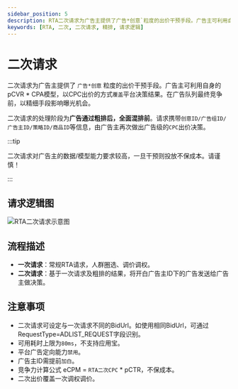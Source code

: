 ```yaml
---
sidebar_position: 5
description: RTA二次请求为广告主提供了广告*创意`粒度的出价干预手段。广告主可利用自身的pCVR * CPA模型，以CPC出价的方式改写平台决策结果。在广告队列最终竞争前，以精细手段影响曝光机会。
keywords: [RTA, 二次, 二次请求, 精排, 请求逻辑]
---
```


# 二次请求

二次请求为广告主提供了 `广告*创意` 粒度的出价干预手段。广告主可利用自身的pCVR * CPA模型，以CPC出价的方式`覆盖`平台决策结果。在广告队列最终竞争前，以精细手段影响曝光机会。

二次请求的处理阶段为**广告通过粗排后，全面混排前**。请求携带`创意ID/广告组ID/广告主ID/策略ID/商品ID`等信息，由广告主再次做出广告级的`CPC`出价决策。

:::tip

二次请求对广告主的数据/模型能力要求较高，一旦干预则投放不保成本。请谨慎！

:::

## 请求逻辑图
![RTA二次请求示意图](/img/rta2.png)

## 流程描述

* **一次请求**：常规RTA请求，人群圈选、调价调权。
* **二次请求**：基于一次请求及粗排的结果，将开白广告主ID下的广告发送给广告主做决策。

## 注意事项
* 二次请求可设定与一次请求不同的BidUrl。如使用相同BidUrl，可通过RequestType=ADLIST_REQUEST字段识别。
* 可用耗时上限为`80ms`，不支持应用宝。
* 平台广告定向能力`禁用`。
* 广告主ID需提前`加白`。
* 竞争力计算公式 eCPM = `RTA二次CPC` \* pCTR，不保成本。
* 二次出价覆盖一次调权调价。
